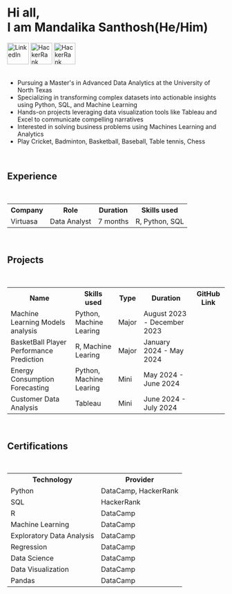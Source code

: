 <h1>Hi all, <br> I am Mandalika Santhosh(He/Him)</h1>
<a href="https://www.linkedin.com/in/santhosh-mandalika/"><img src="https://github.com/user-attachments/assets/3ee23687-6d65-4e2c-a914-77e74468aa47" alt="LinkedIn" style="height:50px; width:50px;"/></a> 
<a href="https://www.hackerrank.com/profile/mandalikasantho1"><img src="https://github.com/user-attachments/assets/778a162b-aea8-4304-be42-43b62844a4cf" alt="HackerRank" style="height:50px; width:50px;"/></a>
<a href="https://www.datacamp.com/portfolio/lalithasanthoshmandalika"><img src="https://github.com/user-attachments/assets/eb646fb4-1a04-4df6-b31e-1c89334c0f15" alt="HackerRank" style="height:50px; width:50px;"/></a><br><br>
<ul>
  <li>Pursuing a Master's in Advanced Data Analytics at the University of North Texas</li>
  <li>Specializing in transforming complex datasets into actionable insights using Python, SQL, and Machine Learning</li>
  <li>Hands-on projects leveraging data visualization tools like Tableau and Excel to communicate compelling narratives</li>
  <li>Interested in solving business problems using Machines Learning and Analytics</li>
  <li>Play Cricket, Badminton, Basketball, Baseball, Table tennis, Chess</li>
</ul><br>
<h2>Experience</h2><br>
<table>
  <tr>
    <th>Company</th>
    <th>Role</th>
    <th>Duration</th>
    <th>Skills used</th>
  </tr>
  <tr>
    <td>Virtuasa</td>
    <td>Data Analyst</td>
    <td>7 months</td>
    <td>R, Python, SQL</td>
  </tr>
</table><br>
<h2>Projects</h2><br>
<table>
  <tr>
    <th>Name</th>
    <th>Skills used</th>
    <th>Type</th>
    <th>Duration</th>
    <th>GitHub Link</th>
  </tr>
  <tr>
    <td>Machine Learning Models analysis</td>
    <td>Python, Machine Learing</td>
    <td>Major</td>
    <td>August 2023 - December 2023</td>
    <td></td>
  </tr>
  <tr>
    <td>BasketBall Player Performance Prediction</td>
    <td>R, Machine Learing</td>
    <td>Major</td>
    <td>January 2024 - May 2024</td>
    <td></td>
  </tr>
  <tr>
    <td>Energy Consumption Forecasting</td>
    <td>Python, Machine Learing</td>
    <td>Mini</td>
    <td>May 2024 - June 2024</td>
    <td></td>
  </tr>
  <tr>
    <td>Customer Data Analysis</td>
    <td>Tableau</td>
    <td>Mini</td>
    <td>June 2024 - July 2024</td>
    <td></td>
  </tr>
</table><br>
<h2>Certifications</h2><br>
<table>
  <tr>
    <th>Technology</th>
    <th>Provider</th>
  </tr>
  <tr>
    <td>Python</td>
    <td>DataCamp, HackerRank</td>
  </tr>
  <tr>
    <td>SQL</td>
    <td>HackerRank</td>
  </tr>
  <tr>
    <td>R</td>
    <td>DataCamp</td>
  </tr>
  <tr>
    <td>Machine Learning</td>
    <td>DataCamp</td>
  </tr>
  <tr>
    <td>Exploratory Data Analysis</td>
    <td>DataCamp</td>
  </tr>
  <tr>
    <td>Regression</td>
    <td>DataCamp</td>
  </tr>
  <tr>
    <td>Data Science</td>
    <td>DataCamp</td>
  </tr>
  <tr>
    <td>Data Visualization</td>
    <td>DataCamp</td>
  </tr>
  <tr>
    <td>Pandas</td>
    <td>DataCamp</td>
  </tr>
</table>
